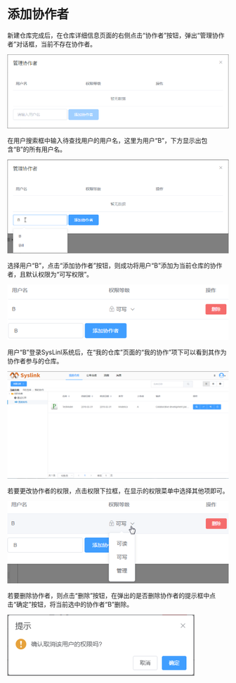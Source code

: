 # 添加协作者

新建仓库完成后，在仓库详细信息页面的右侧点击“协作者”按钮，弹出“管理协作者”对话框，当前不存在协作者。

![&#x201D;&#x7BA1;&#x7406;&#x534F;&#x4F5C;&#x8005;&#x201C;&#x5BF9;&#x8BDD;&#x6846;](../../.gitbook/assets/tian-jia-xie-zuo-zhe-1.png)

在用户搜索框中输入待查找用户的用户名，这里为用户“B”，下方显示出包含“B”的所有用户名。

![&#x641C;&#x7D22;&#x7528;&#x6237;](../../.gitbook/assets/tian-jia-xie-zuo-zhe-2.png)

选择用户“B”，点击“添加协作者”按钮，则成功将用户“B”添加为当前仓库的协作者，且默认权限为“可写权限”。

![&#x6DFB;&#x52A0;&#x534F;&#x4F5C;&#x8005;](../../.gitbook/assets/tian-jia-xie-zuo-zhe-3.png)

用户“B”登录SysLinl系统后，在“我的仓库”页面的“我的协作”项下可以看到其作为协作者参与的仓库。

![&#x6211;&#x7684;&#x534F;&#x4F5C;](../../.gitbook/assets/tian-jia-xie-zuo-zhe-6.png)

若要更改协作者的权限，点击权限下拉框，在显示的权限菜单中选择其他项即可。

![&#x66F4;&#x6539;&#x534F;&#x4F5C;&#x8005;&#x6743;&#x9650;](../../.gitbook/assets/tian-jia-xie-zuo-zhe-4.png)

若要删除协作者，则点击“删除”按钮，在弹出的是否删除协作者的提示框中点击“确定”按钮，将当前选中的协作者“B”删除。

![&#x5220;&#x9664;&#x534F;&#x4F5C;&#x8005;](../../.gitbook/assets/tian-jia-xie-zuo-zhe-5.png)




